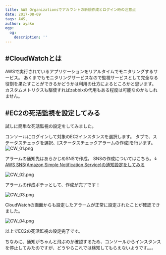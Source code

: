 ```yaml
---
title: AWS Organizationsでアカウントの新規作成とログイン時の注意点
date: 2017-08-09
tags: AWS,
author: ayako
ogp:
  og:
    description: ''
---
```

#CloudWatchとは
---

AWSで実行されているアプリケーションをリアルタイムでモニタリングするサービス。
あくまでもモニタリングサービスなので監視サービスとして完全なる役割を果たすことができるかどうかは利用の仕方によるところかと思います。
カスタムメトリクスも駆使すればzabbixの代用もある程度は可能なのかもしれません。

#EC2の死活監視を設定してみる
---
試しに簡単な死活監視の設定をしてみました。

コンソールにログインして対象のEC2インスタンスを選択します。
タブで、ステータスチェックを選択、[ステータスチェックアラームの作成]を行います。
![CW_01.png](https://qiita-image-store.s3.amazonaws.com/0/174392/811388ff-29ce-2aa1-6425-96e9e585eb0a.png)

アラームの通知先はあらかじめSNSで作成。
SNSの作成についてはこちら。↓
[AWS SNS(Amazon Simple Notification Service)の通知設定をしてみる](https://blog.proudit.jp/2017/07/10/AWS-SNS.html)

![CW_02.png](https://qiita-image-store.s3.amazonaws.com/0/174392/3a0cce8f-e6bc-9eb1-28fc-6d739c62fc32.png)

アラームの作成ポチッとして、作成が完了です！

![CW_03.png](https://qiita-image-store.s3.amazonaws.com/0/174392/7c317e41-2c4c-c31f-edc6-e68ce78ddabe.png)

CloudWatchの画面からも設定したアラームが正常に設定されたことが確認できました。

![CW_04.png](https://qiita-image-store.s3.amazonaws.com/0/174392/bdefb95e-b7a2-8acf-7215-16c90a936148.png)

以上でEC2の死活監視の設定完了です。

ちなみに、通知がちゃんと飛ぶのか確認するため、コンソールからインスタンスを停止してみたのですが、どうやらこれでは検知してもらえないようです。。。

